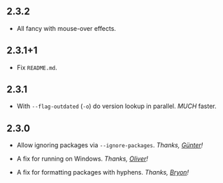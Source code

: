 ## 2.3.2

* All fancy with mouse-over effects.

## 2.3.1+1

* Fix `README.md`.

## 2.3.1

* With `--flag-outdated` (`-o`) do version lookup in parallel. *MUCH* faster.

## 2.3.0

* Allow ignoring packages via `--ignore-packages`.
  *Thanks, [Günter](https://github.com/zoechi)!*

* A fix for running on Windows.
  *Thanks, [Oliver](https://github.com/Fox32)!*

* A fix for formatting packages with hyphens.
  *Thanks, [Bryon](https://github.com/bryonmarks)!*
